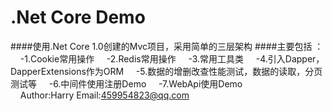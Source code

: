 .Net Core Demo
====
####使用.Net Core 1.0创建的Mvc项目，采用简单的三层架构 
####主要包括 ： 
     -1.Cookie常用操作 
     -2.Redis常用操作
     -3.常用工具类
     -4.引入Dapper，DapperExtensions作为ORM
     -5.数据的增删改查性能测试，数据的读取，分页测试等
     -6.中间件使用注册Demo
     -7.WebApi使用Demo
                                     
                                     Author:Harry
                                     Email:459954823@qq.com
